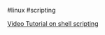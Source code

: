 
#linux #scripting


[Video Tutorial on shell scripting](https://www.youtube.com/watch?v=fAgz66M4aNc)

